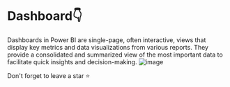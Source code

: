 # Dashboard👇
Dashboards in Power BI are single-page, often interactive, views that display key metrics and data visualizations from various reports. They provide a consolidated and summarized view of the most important data to facilitate quick insights and decision-making.
![image](https://github.com/user-attachments/assets/b5c0853b-9034-460e-b845-61f27a6de118)

Don't forget to leave a star ⭐️
